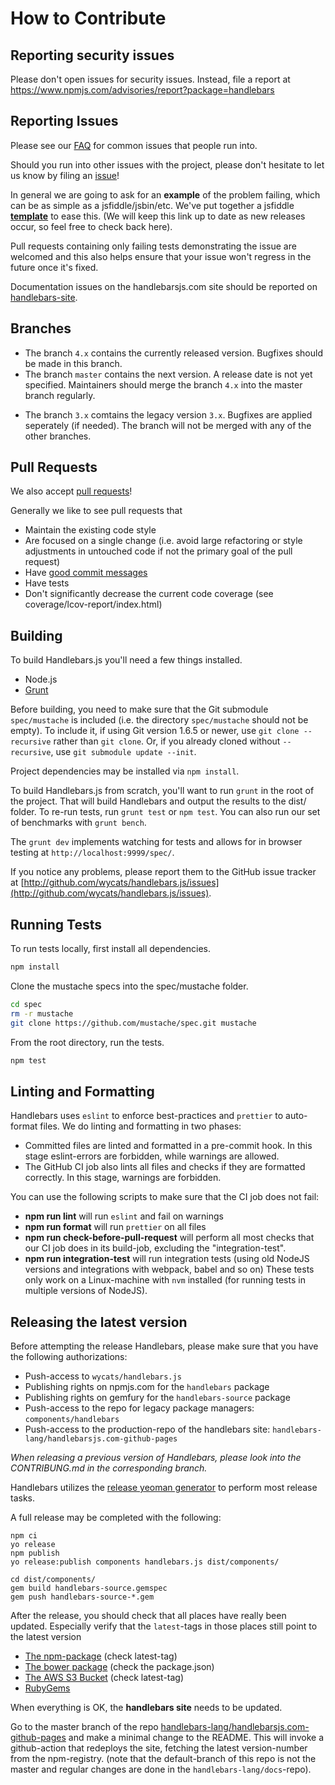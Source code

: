 # How to Contribute

## Reporting security issues

Please don't open issues for security issues. Instead, file a report at https://www.npmjs.com/advisories/report?package=handlebars

## Reporting Issues

Please see our [FAQ](https://github.com/wycats/handlebars.js/blob/master/FAQ.md) for common issues that people run into.

Should you run into other issues with the project, please don't hesitate to let us know by filing an [issue][issue]!

In general we are going to ask for an **example** of the problem failing, which can be as simple as a jsfiddle/jsbin/etc. We've put together a jsfiddle **[template][jsfiddle]** to ease this. (We will keep this link up to date as new releases occur, so feel free to check back here).

Pull requests containing only failing tests demonstrating the issue are welcomed and this also helps ensure that your issue won't regress in the future once it's fixed.

Documentation issues on the handlebarsjs.com site should be reported on [handlebars-site](https://github.com/wycats/handlebars-site).

## Branches

- The branch `4.x` contains the currently released version. Bugfixes should be made in this branch.
- The branch `master` contains the next version. A release date is not yet specified. Maintainers
  should merge the branch `4.x` into the master branch regularly.

* The branch `3.x` comtains the legacy version `3.x`. Bugfixes are applied seperately (if needed). The branch will not
  be merged with any of the other branches.

## Pull Requests

We also accept [pull requests][pull-request]!

Generally we like to see pull requests that

- Maintain the existing code style
- Are focused on a single change (i.e. avoid large refactoring or style adjustments in untouched code if not the primary goal of the pull request)
- Have [good commit messages](http://tbaggery.com/2008/04/19/a-note-about-git-commit-messages.html)
- Have tests
- Don't significantly decrease the current code coverage (see coverage/lcov-report/index.html)

## Building

To build Handlebars.js you'll need a few things installed.

- Node.js
- [Grunt](http://gruntjs.com/getting-started)

Before building, you need to make sure that the Git submodule `spec/mustache` is included (i.e. the directory `spec/mustache` should not be empty). To include it, if using Git version 1.6.5 or newer, use `git clone --recursive` rather than `git clone`. Or, if you already cloned without `--recursive`, use `git submodule update --init`.

Project dependencies may be installed via `npm install`.

To build Handlebars.js from scratch, you'll want to run `grunt`
in the root of the project. That will build Handlebars and output the
results to the dist/ folder. To re-run tests, run `grunt test` or `npm test`.
You can also run our set of benchmarks with `grunt bench`.

The `grunt dev` implements watching for tests and allows for in browser testing at `http://localhost:9999/spec/`.

If you notice any problems, please report them to the GitHub issue tracker at
[http://github.com/wycats/handlebars.js/issues](http://github.com/wycats/handlebars.js/issues).

## Running Tests

To run tests locally, first install all dependencies.

```sh
npm install
```

Clone the mustache specs into the spec/mustache folder.

```sh
cd spec
rm -r mustache
git clone https://github.com/mustache/spec.git mustache
```

From the root directory, run the tests.

```sh
npm test
```

## Linting and Formatting

Handlebars uses `eslint` to enforce best-practices and `prettier` to auto-format files.
We do linting and formatting in two phases:

- Committed files are linted and formatted in a pre-commit hook. In this stage eslint-errors are forbidden,
  while warnings are allowed.
- The GitHub CI job also lints all files and checks if they are formatted correctly. In this stage, warnings
  are forbidden.

You can use the following scripts to make sure that the CI job does not fail:

- **npm run lint** will run `eslint` and fail on warnings
- **npm run format** will run `prettier` on all files
- **npm run check-before-pull-request** will perform all most checks that our CI job does in its build-job, excluding the "integration-test".
- **npm run integration-test** will run integration tests (using old NodeJS versions and integrations with webpack, babel and so on)
  These tests only work on a Linux-machine with `nvm` installed (for running tests in multiple versions of NodeJS).

## Releasing the latest version

Before attempting the release Handlebars, please make sure that you have the following authorizations:

- Push-access to `wycats/handlebars.js`
- Publishing rights on npmjs.com for the `handlebars` package
- Publishing rights on gemfury for the `handlebars-source` package
- Push-access to the repo for legacy package managers: `components/handlebars`
- Push-access to the production-repo of the handlebars site: `handlebars-lang/handlebarsjs.com-github-pages`

_When releasing a previous version of Handlebars, please look into the CONTRIBUNG.md in the corresponding branch._

Handlebars utilizes the [release yeoman generator][generator-release] to perform most release tasks.

A full release may be completed with the following:

```
npm ci
yo release
npm publish
yo release:publish components handlebars.js dist/components/

cd dist/components/
gem build handlebars-source.gemspec
gem push handlebars-source-*.gem
```

After the release, you should check that all places have really been updated. Especially verify that the `latest`-tags
in those places still point to the latest version

- [The npm-package](https://www.npmjs.com/package/handlebars) (check latest-tag)
- [The bower package](https://github.com/components/handlebars.js) (check the package.json)
- [The AWS S3 Bucket](https://s3.amazonaws.com/builds.handlebarsjs.com) (check latest-tag)
- [RubyGems](https://rubygems.org/gems/handlebars-source)

When everything is OK, the **handlebars site** needs to be updated.

Go to the master branch of the repo [handlebars-lang/handlebarsjs.com-github-pages](https://github.com/handlebars-lang/handlebarsjs.com-github-pages/tree/master)
and make a minimal change to the README. This will invoke a github-action that redeploys
the site, fetching the latest version-number from the npm-registry.
(note that the default-branch of this repo is not the master and regular changes are done
in the `handlebars-lang/docs`-repo).

[generator-release]: https://github.com/walmartlabs/generator-release
[pull-request]: https://github.com/wycats/handlebars.js/pull/new/master
[issue]: https://github.com/wycats/handlebars.js/issues/new
[jsfiddle]: https://jsfiddle.net/4nbwjaqz/4/
